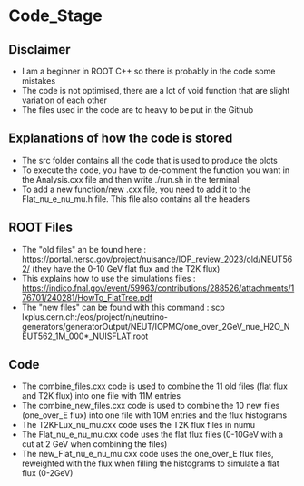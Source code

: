# Code_Stage

## Disclaimer
* I am a beginner in ROOT C++ so there is probably in the code some mistakes
* The code is not optimised, there are a lot of void function that are slight variation of each other
* The files used in the code are to heavy to be put in the Github

## Explanations of how the code is stored 
*  The src folder contains all the code that is used to produce the plots
*  To execute the code, you have to de-comment the function you want in the Analysis.cxx file and then write ./run.sh in the terminal
*  To add a new function/new .cxx file, you need to add it to the Flat_nu_e_nu_mu.h file. This file also contains all the headers

## ROOT Files
* The "old files" an be found here : https://portal.nersc.gov/project/nuisance/IOP_review_2023/old/NEUT562/  (they have the 0-10 GeV flat flux and the T2K flux)
* This explains how to use the simulations files : https://indico.fnal.gov/event/59963/contributions/288526/attachments/176701/240281/HowTo_FlatTree.pdf
* The "new files" can be found with this command : scp lxplus.cern.ch:/eos/project/n/neutrino-generators/generatorOutput/NEUT/IOPMC/one_over_2GeV_nue_H2O_NEUT562_1M_000*_NUISFLAT.root

## Code
* The combine_files.cxx code is used to combine the 11 old files (flat flux and T2K flux) into one file with 11M entries
* The combine_new_files.cxx code is used to combine the 10 new files (one_over_E flux) into one file with 10M entries and the flux histograms
* The T2KFLux_nu_mu.cxx code uses the T2K flux files in numu
* The Flat_nu_e_nu_mu.cxx code uses the flat flux files (0-10GeV with a cut at 2 GeV when combining the files)
* The new_Flat_nu_e_nu_mu.cxx code uses the one_over_E flux files, reweighted with the flux when filling the histograms to simulate a flat flux (0-2GeV)
